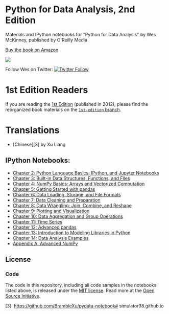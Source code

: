 # Python for Data Analysis, 2nd Edition

Materials and IPython notebooks for "Python for Data Analysis" by Wes McKinney,
published by O'Reilly Media

[Buy the book on Amazon][1]

<a href="https://notebooks.azure.com/import/gh/wesm/pydata-book"><img src="https://notebooks.azure.com/launch.png" /></a>

Follow Wes on Twitter: [![Twitter Follow](https://img.shields.io/twitter/follow/wesmckinn.svg?style=social&label=Follow)](https://twitter.com/wesmckinn)

# 1st Edition Readers

If you are reading the [1st Edition][1] (published in 2012), please find the
reorganized book materials on the [`1st-edition` branch][2].

# Translations

* [Chinese][3] by Xu Liang

## IPython Notebooks:

* [Chapter 2: Python Language Basics, IPython, and Jupyter Notebooks](http://nbviewer.ipython.org/github/pydata/pydata-book/blob/2nd-edition/ch02.ipynb)
* [Chapter 3: Built-in Data Structures, Functions, and Files](http://nbviewer.ipython.org/github/pydata/pydata-book/blob/2nd-edition/ch03.ipynb)
* [Chapter 4: NumPy Basics: Arrays and Vectorized Computation](http://nbviewer.ipython.org/github/pydata/pydata-book/blob/2nd-edition/ch04.ipynb)
* [Chapter 5: Getting Started with pandas](http://nbviewer.ipython.org/github/pydata/pydata-book/blob/2nd-edition/ch05.ipynb)
* [Chapter 6: Data Loading, Storage, and File Formats](http://nbviewer.ipython.org/github/pydata/pydata-book/blob/2nd-edition/ch06.ipynb)
* [Chapter 7: Data Cleaning and Preparation](http://nbviewer.ipython.org/github/pydata/pydata-book/blob/2nd-edition/ch07.ipynb)
* [Chapter 8: Data Wrangling: Join, Combine, and Reshape](http://nbviewer.ipython.org/github/pydata/pydata-book/blob/2nd-edition/ch08.ipynb)
* [Chapter 9: Plotting and Visualization](http://nbviewer.ipython.org/github/pydata/pydata-book/blob/2nd-edition/ch09.ipynb)
* [Chapter 10: Data Aggregation and Group Operations](http://nbviewer.ipython.org/github/pydata/pydata-book/blob/2nd-edition/ch10.ipynb)
* [Chapter 11: Time Series](http://nbviewer.ipython.org/github/pydata/pydata-book/blob/2nd-edition/ch11.ipynb)
* [Chapter 12: Advanced pandas](http://nbviewer.ipython.org/github/pydata/pydata-book/blob/2nd-edition/ch12.ipynb)
* [Chapter 13: Introduction to Modeling Libraries in Python](http://nbviewer.ipython.org/github/pydata/pydata-book/blob/2nd-edition/ch13.ipynb)
* [Chapter 14: Data Analysis Examples](http://nbviewer.ipython.org/github/pydata/pydata-book/blob/2nd-edition/ch14.ipynb)
* [Appendix A: Advanced NumPy](http://nbviewer.ipython.org/github/pydata/pydata-book/blob/2nd-edition/appa.ipynb)

## License

### Code

The code in this repository, including all code samples in the notebooks listed
above, is released under the [MIT license](LICENSE-CODE). Read more at the
[Open Source Initiative](https://opensource.org/licenses/MIT).

[1]: http://amzn.to/2vvBijB
[2]: https://github.com/wesm/pydata-book/tree/1st-edition
[3]: https://github.com/BrambleXu/pydata-notebook# simulator98.github.io
